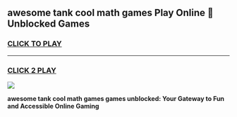 
## awesome tank cool math games Play Online 👋 Unblocked Games
<h3>
<a href="https://news.freeplayer.one?title=awesome_tank_cool_math_games&ref=17CMG">CLICK TO PLAY</a></h3>
<hr>

<h3>
<a href="https://news.freeplayer.one?title=awesome_tank_cool_math_games&ref=17CMG">CLICK 2 PLAY</a>
  
</h3>

<a href="https://news.freeplayer.one?title=awesome_tank_cool_math_games&ref=17CMG/"><img src="https://clearcache.store/games.png"></a>


**awesome tank cool math games games unblocked: Your Gateway to Fun and Accessible Online Gaming**
